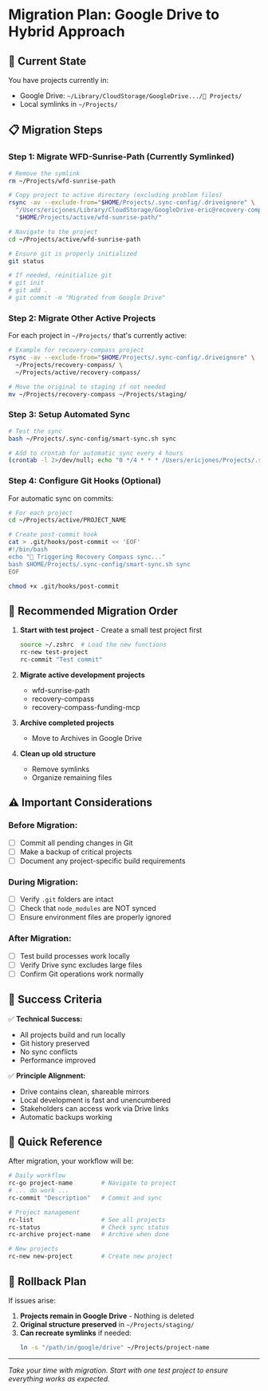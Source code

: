 # Migration Plan: Google Drive to Hybrid Approach

## 🎯 Current State

You have projects currently in:
- Google Drive: `~/Library/CloudStorage/GoogleDrive.../📁 Projects/`
- Local symlinks in `~/Projects/`

## 📋 Migration Steps

### Step 1: Migrate WFD-Sunrise-Path (Currently Symlinked)

```bash
# Remove the symlink
rm ~/Projects/wfd-sunrise-path

# Copy project to active directory (excluding problem files)
rsync -av --exclude-from="$HOME/Projects/.sync-config/.driveignore" \
  "/Users/ericjones/Library/CloudStorage/GoogleDrive-eric@recovery-compass.org/My Drive/📁 Projects/wfd-sunrise-path/WFD-Sunrise-Path/" \
  "$HOME/Projects/active/wfd-sunrise-path/"

# Navigate to the project
cd ~/Projects/active/wfd-sunrise-path

# Ensure git is properly initialized
git status

# If needed, reinitialize git
# git init
# git add .
# git commit -m "Migrated from Google Drive"
```

### Step 2: Migrate Other Active Projects

For each project in `~/Projects/` that's currently active:

```bash
# Example for recovery-compass project
rsync -av --exclude-from="$HOME/Projects/.sync-config/.driveignore" \
  ~/Projects/recovery-compass/ \
  ~/Projects/active/recovery-compass/

# Move the original to staging if not needed
mv ~/Projects/recovery-compass ~/Projects/staging/
```

### Step 3: Setup Automated Sync

```bash
# Test the sync
bash ~/Projects/.sync-config/smart-sync.sh sync

# Add to crontab for automatic sync every 4 hours
(crontab -l 2>/dev/null; echo "0 */4 * * * /Users/ericjones/Projects/.sync-config/smart-sync.sh sync") | crontab -
```

### Step 4: Configure Git Hooks (Optional)

For automatic sync on commits:

```bash
# For each project
cd ~/Projects/active/PROJECT_NAME

# Create post-commit hook
cat > .git/hooks/post-commit << 'EOF'
#!/bin/bash
echo "🔄 Triggering Recovery Compass sync..."
bash $HOME/Projects/.sync-config/smart-sync.sh sync
EOF

chmod +x .git/hooks/post-commit
```

## 🔄 Recommended Migration Order

1. **Start with test project** - Create a small test project first
   ```bash
   source ~/.zshrc  # Load the new functions
   rc-new test-project
   rc-commit "Test commit"
   ```

2. **Migrate active development projects**
   - wfd-sunrise-path
   - recovery-compass
   - recovery-compass-funding-mcp

3. **Archive completed projects**
   - Move to Archives in Google Drive

4. **Clean up old structure**
   - Remove symlinks
   - Organize remaining files

## ⚠️ Important Considerations

### Before Migration:
- [ ] Commit all pending changes in Git
- [ ] Make a backup of critical projects
- [ ] Document any project-specific build requirements

### During Migration:
- [ ] Verify `.git` folders are intact
- [ ] Check that `node_modules` are NOT synced
- [ ] Ensure environment files are properly ignored

### After Migration:
- [ ] Test build processes work locally
- [ ] Verify Drive sync excludes large files
- [ ] Confirm Git operations work normally

## 🎯 Success Criteria

✅ **Technical Success:**
- All projects build and run locally
- Git history preserved
- No sync conflicts
- Performance improved

✅ **Principle Alignment:**
- Drive contains clean, shareable mirrors
- Local development is fast and unencumbered
- Stakeholders can access work via Drive links
- Automatic backups working

## 📝 Quick Reference

After migration, your workflow will be:

```bash
# Daily workflow
rc-go project-name        # Navigate to project
# ... do work ...
rc-commit "Description"   # Commit and sync

# Project management
rc-list                   # See all projects
rc-status                 # Check sync status
rc-archive project-name   # Archive when done

# New projects
rc-new new-project        # Create new project
```

## 🚨 Rollback Plan

If issues arise:

1. **Projects remain in Google Drive** - Nothing is deleted
2. **Original structure preserved** in `~/Projects/staging/`
3. **Can recreate symlinks** if needed:
   ```bash
   ln -s "/path/in/google/drive" ~/Projects/project-name
   ```

---

*Take your time with migration. Start with one test project to ensure everything works as expected.*
